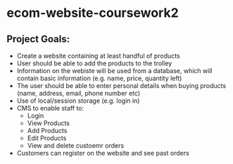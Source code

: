 # ecom-website-coursework2
## Project Goals:
* Create a website containing at least handful of products
* User should be able to add the products to the trolley
* Information on the webiste will be used from a database, which will contain basic information (e.g. name, price, quantity left)
* The user should be able to enter personal details when buying products (name, address, email, phone number etc)
* Use of local/session storage (e.g. login in)
* CMS to enable staff to:
  * Login
  * View Products
  * Add Products
  * Edit Products
  * View and delete custoemr orders
* Customers can register on the website and see past orders
